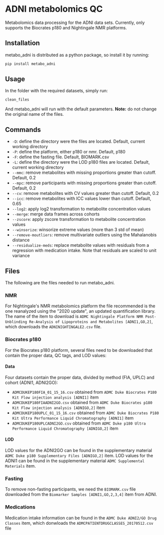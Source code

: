 # ADNI metabolomics QC

Metabolomics data processing for the ADNI data sets.
Currently, only supports the Biocrates p180 and Nightingale NMR platforms.

## Installation

metabo_adni is distributed as a python package, so install it by running:

```bash
pip install metabo_adni
```

## Usage

In the folder with the required datasets, simply run:

```bash
clean_files
```

And metabo_adni will run with the default parameters.
**Note:** do not change the original name of the files.

## Commands

- `-D`: define the directory were the files are located. Default, current working directory
- `-P`: define the platform, either p180 or nmr. Default, p180
- `-F`: define the fasting file. Default, BIOMARK.csv
- `-L`: define the directory were the LOD p180 files are located. Default, current working directory
- `--mmc`: remove metabolites with missing proportions greater than cutoff. Default, 0.2
- `--mpc`: remove participants with missing proportions greater than cutoff. Default, 0.2
- `--cv`: remove metabolites with CV values greater than cutoff. Default, 0.2
- `--icc`: remove metabolites with ICC values lower than cutoff. Default, 0.65
- `--log2`: apply log2 transformation to metabolite concentration values
- `--merge`: merge data frames across cohorts
- `--zscore`: apply zscore transformation to metabolite concentration values
- `--winsorize`: winsorize extreme values (more than 3 std of mean)
- `--remove-moutliers`: remove multivariate outliers using the Mahalanobis distance
- `--residualize-meds`: replace metabolite values with residuals from a regression with medication intake. Note that residuals are scaled to unit variance

## Files

The following are the files needed to run metabo_adni.

### NMR

For Nightingale's NMR metabolomics platform the file recommended is the one reanalyzed using the "2020 update", an updated quantification library.
The name of the item to download is `ADMC Nightingale Platform NMR Post-Unblinding Re-Analysis of Lipoproteins and Metabolites [ADNI1,GO,2]`, which downloads the `ADNINIGHTINGALE2.csv` file.

### Biocrates p180

For the Biocrates p180 platform, several files need to be downloaded that contain the proper data, QC tags, and LOD values:

#### Data

Four datasets contain the proper data, divided by method (FIA, UPLC) and cohort (ADNI1, ADNI2GO):

- `ADMCDUKEP180FIA_01_15_16.csv` obtained from `ADMC Duke Biocrates P180 Kit Flow injection analysis [ADNI1]` item
- `ADMCDUKEP180FIAADNI2GO.csv` obtained from `ADMC Duke Biocrates p180 Kit Flow injection analysis [ADNIGO,2]` item
- `ADMCDUKEP180UPLC_01_15_16.csv` obtained from `ADMC Duke Biocrates P180 Kit Ultra Performance Liquid Chromatography [ADNI1]` item
- `ADMCDUKEP180UPLCADNI2GO.csv` obtained from `ADMC Duke p180 Ultra Performance Liquid Chromatography [ADNIGO,2]` item

#### LOD

LOD values for the ADNI2GO can be found in the supplementary material `ADMC Duke p180 Supplementary Files [ADNIGO,2]` item.
LOD values for the ADNI1 can be found in the supplementary material `ADMC Supplemental Materials` item.

### Fasting

To remove non-fasting participants, we need the `BIOMARK.csv` file downloaded from the `Biomarker Samples [ADNI1,GO,2,3,4]` item from ADNI.

### Medications

Medication intake information can be found in the `ADMC Duke ADNI2/GO Drug Classes` item, which donwloads the `ADMCPATIENTDRUGCLASSES_20170512.csv` file
